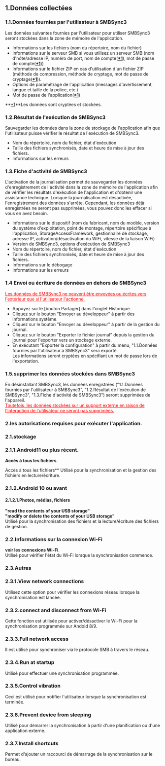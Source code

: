 ## 1.Données collectées  
### 1.1.Données fournies par l'utilisateur à SMBSync3  

Les données suivantes fournies par l'utilisateur pour utiliser SMBSync3 seront stockées dans la zone de mémoire de l'application.  

- Informations sur les fichiers (nom du répertoire, nom du fichier)  
- Informations sur le serveur SMB si vous utilisez un serveur SMB (nom d'hôte/adresse IP, numéro de port, nom de compte(**<u>\*1</u>**), mot de passe de compte(**<u>\*1</u>**))  
- Informations sur le fichier ZIP en cas d'utilisation d'un fichier ZIP (méthode de compression, méthode de cryptage, mot de passe de cryptage(**<u>\*1</u>**)).  
- Options de paramétrage de l'application (messages d'avertissement, langue et taille de la police, etc.)  
- Mot de passe de l'application(**<u>\*1</u>**)  

**<u>\*1</u>**Les données sont cryptées et stockées.  

### 1.2.Résultat de l'exécution de SMBSync3  

Sauvegarder les données dans la zone de stockage de l'application afin que l'utilisateur puisse vérifier le résultat de l'exécution de SMBSync3.  

- Nom du répertoire, nom du fichier, état d'exécution  
- Taille des fichiers synchronisés, date et heure de mise à jour des fichiers.  
- Informations sur les erreurs  

### 1.3.Fiche d'activité de SMBSync3  

L'activation de la journalisation permet de sauvegarder les données d'enregistrement de l'activité dans la zone de mémoire de l'application afin de vérifier les résultats d'exécution de l'application et d'obtenir une assistance technique. Lorsque la journalisation est désactivée, l'enregistrement des données s'arrête. Cependant, les données déjà enregistrées ne seront pas supprimées, vous pouvez donc les effacer si vous en avez besoin.  

- Informations sur le dispositif (nom du fabricant, nom du modèle, version du système d'exploitation, point de montage, répertoire spécifique à l'application, StorageAccessFramework, gestionnaire de stockage, adresse IP, activation/désactivation du WiFi, vitesse de la liaison WiFi)  
- Version de SMBSync3, options d'exécution de SMBSync3  
- Nom du répertoire, nom du fichier, état d'exécution  
- Taille des fichiers synchronisés, date et heure de mise à jour des fichiers.  
- Informations sur le débogage  
- Informations sur les erreurs  

### 1.4 Envoi ou écriture de données en dehors de SMBSync3  

<span style="color: red;"><u>Les données de SMBSync3 ne peuvent être envoyées ou écrites vers l'extérieur que si l'utilisateur l'actionne.</u></span>  

- Appuyez sur le [bouton Partager] dans l'onglet Historique.  
- Cliquez sur le bouton "Envoyer au développeur" à partir des informations système.  
- Cliquez sur le bouton "Envoyer au développeur" à partir de la gestion du journal.  
- Cliquez sur le bouton "Exporter le fichier journal" depuis la gestion du journal pour l'exporter vers un stockage externe.  
- En exécutant "Exporter la configuration" à partir du menu, "1.1.Données fournies par l'utilisateur à SMBSync3" sera exporté.  
Les informations seront cryptées en spécifiant un mot de passe lors de l'exportation.  

### 1.5.supprimer les données stockées dans SMBSync3  

En désinstallant SMBSync3, les données enregistrées ("1.1.Données fournies par l'utilisateur à SMBSync3", "1.2.Résultat de l'exécution de SMBSync3", "1.3.Fiche d'activité de SMBSync3") seront supprimées de l'appareil.  
<span style="color: red;"><u>Toutefois, les données stockées sur un support externe en raison de l'interaction de l'utilisateur ne seront pas supprimées.</u></span>  

### 2.les autorisations requises pour exécuter l'application.  

### 2.1.stockage  

### 2.1.1.Android11 ou plus récent.  
**Accès à tous les fichiers**.  

Accès à tous les fichiers** Utilisé pour la synchronisation et la gestion des fichiers en lecture/écriture.  

### 2.1.2.Android 10 ou avant  

#### 2.1.2.1.Photos, médias, fichiers  
**"read the contents of your USB storage"**  
**"modify or delete the contents of your USB storage"**  
Utilisé pour la synchronisation des fichiers et la lecture/écriture des fichiers de gestion.  

### 2.2.Informations sur la connexion Wi-Fi  
**voir les connexions Wi-Fi**.  
Utilisé pour vérifier l'état du Wi-Fi lorsque la synchronisation commence.  

### 2.3.Autres  
### 2.3.1.View network connections  
Utilisez cette option pour vérifier les connexions réseau lorsque la synchronisation est lancée.  
### 2.3.2.connect and disconnect from Wi-Fi  
Cette fonction est utilisée pour activer/désactiver le Wi-Fi pour la synchronisation programmée sur Andoid 8/9.  
### 2.3.3.Full network access  
Il est utilisé pour synchroniser via le protocole SMB à travers le réseau.  
### 2.3.4.Run at startup  
Utilisé pour effectuer une synchronisation programmée.  
### 2.3.5.Control vibration  
Ceci est utilisé pour notifier l'utilisateur lorsque la synchronisation est terminée.  
### 2.3.6.Prevent device from sleeping  
Utilisé pour démarrer la synchronisation à partir d'une planification ou d'une application externe.  
### 2.3.7.Install shortcuts  
Permet d'ajouter un raccourci de démarrage de la synchronisation sur le bureau.  

